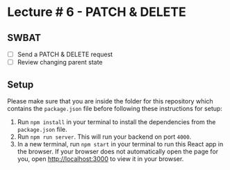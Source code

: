 # Lecture # 6 - PATCH & DELETE
## SWBAT
- [ ] Send a PATCH & DELETE request
- [ ] Review changing parent state

## Setup
Please make sure that you are inside the folder for this repository which contains the `package.json` file before following these instructions for setup:

1. Run `npm install` in your terminal to install the dependencies from the `package.json` file.
2. Run `npm run server`. This will run your backend on port `4000`.
3. In a new terminal, run `npm start` in your terminal to run this React app in the browser. If your browser does not automatically open the page for you, open [http://localhost:3000](http://localhost:3000) to view it in your browser.